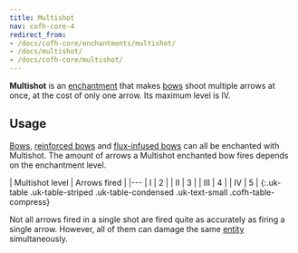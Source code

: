 ```yaml
---
title: Multishot
nav: cofh-core-4
redirect_from:
- /docs/cofh-core/enchantments/multishot/
- /docs/multishot/
- /docs/cofh-core/multishot/
---
```


**Multishot** is an [enchantment](https://minecraft.gamepedia.com/Enchanting)
that makes [bows](https://minecraft.gamepedia.com/Bow) shoot multiple arrows at
once, at the cost of only one arrow. Its maximum level is IV.


Usage
-----

[Bows](https://minecraft.gamepedia.com/Bow), [reinforced
bows](/docs/thermal-foundation-2/reinforced-bows/) and [flux-infused
bows](/docs/redstone-arsenal-2/flux-infused-bow/) can all be enchanted with
Multishot. The amount of arrows a Multishot enchanted bow fires depends on the
enchantment level.

| Multishot level | Arrows fired |
|---
| I | 2 |
| II | 3 |
| III | 4 |
| IV | 5 |
{:.uk-table .uk-table-striped .uk-table-condensed .uk-text-small .cofh-table-compress}

Not all arrows fired in a single shot are fired quite as accurately as firing a
single arrow. However, all of them can damage the same
[entity](https://minecraft.gamepedia.com/Entity) simultaneously.
